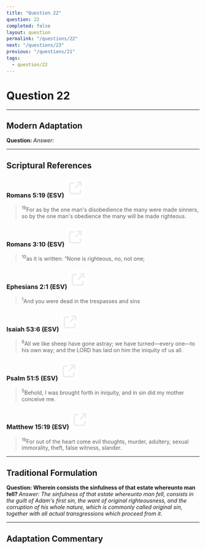```yaml
---
title: "Question 22"
question: 22
completed: false
layout: question
permalink: "/questions/22"
next: "/questions/23"
previous: "/questions/21"
tags:
  - question/22
---
```

# Question 22
---
## Modern Adaptation
<strong>
    Question:
</strong>

<em>
    Answer:
</em>

---
## Scriptural References
### Romans 5:19 (ESV) <a href="https://biblegateway.com/passage/?search=Romans+5%3A19&version=ESV"><img src="/assets/svg/link.svg"/></a>
> <sup>19</sup>For as by the one man's disobedience the many were made sinners, so by the one man's obedience the many will be made righteous.

### Romans 3:10 (ESV) <a href="https://biblegateway.com/passage/?search=Romans+3%3A10&version=ESV"><img src="/assets/svg/link.svg"/></a>
> <sup>10</sup>as it is written: “None is righteous, no, not one;

### Ephesians 2:1 (ESV) <a href="https://biblegateway.com/passage/?search=Ephesians+2%3A1&version=ESV"><img src="/assets/svg/link.svg"/></a>
> <sup>1</sup>And you were dead in the trespasses and sins

### Isaiah 53:6 (ESV) <a href="https://biblegateway.com/passage/?search=Isaiah+53%3A6&version=ESV"><img src="/assets/svg/link.svg"/></a>
> <sup>6</sup>All we like sheep have gone astray; we have turned—every one—to his own way; and the LORD has laid on him the iniquity of us all.

### Psalm 51:5 (ESV) <a href="https://biblegateway.com/passage/?search=Psalm+51%3A5&version=ESV"><img src="/assets/svg/link.svg"/></a>
> <sup>5</sup>Behold, I was brought forth in iniquity, and in sin did my mother conceive me.

### Matthew 15:19 (ESV) <a href="https://biblegateway.com/passage/?search=Matthew+15%3A19&version=ESV"><img src="/assets/svg/link.svg"/></a>
> <sup>19</sup>For out of the heart come evil thoughts, murder, adultery, sexual immorality, theft, false witness, slander.

---
## Traditional Formulation
<strong>
    Question: Wherein consists the sinfulness of that estate whereunto man fell?
</strong>

<em>
    Answer: The sinfulness of that estate whereunto man fell, consists in the guilt of Adam's first sin, the want of original righteousness, and the corruption of his whole nature, which is commonly called original sin, together with all actual transgressions which proceed from it.
</em>

---
## Adaptation Commentary
